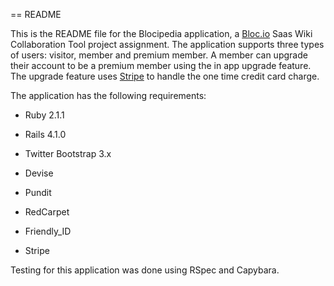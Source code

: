 == README

This is the README file for the Blocipedia application, a [Bloc.io](http://www.bloc.io) Saas Wiki Collaboration Tool project assignment.  The application supports three types of users: visitor, member and premium member.  A member can upgrade their account to be a premium member using the in app upgrade feature.  The upgrade feature uses [Stripe](http://www.stripe.com) to handle the one time credit card charge.

The application has the following requirements:

* Ruby 2.1.1

* Rails 4.1.0

* Twitter Bootstrap 3.x

* Devise

* Pundit

* RedCarpet

* Friendly_ID

* Stripe

Testing for this application was done using RSpec and Capybara.